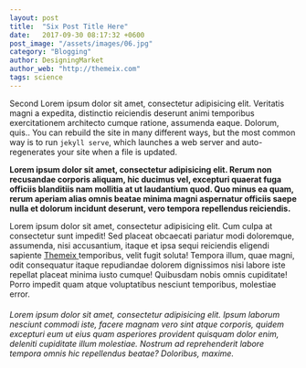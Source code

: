 ```yaml
---
layout: post
title:  "Six Post Title Here"
date:   2017-09-30 08:17:32 +0600
post_image: "/assets/images/06.jpg"
category: "Blogging"
author: DesigningMarket
author_web: "http://themeix.com"
tags: science
---
```

Second  Lorem ipsum dolor sit amet, consectetur adipisicing elit. Veritatis magni a expedita, distinctio reiciendis deserunt animi temporibus exercitationem architecto cumque ratione, assumenda eaque. Dolorum, quis.. You can rebuild the site in many different ways, but the most common way is to run `jekyll serve`, which launches a web server and auto-regenerates your site when a file is updated.

<b>Lorem ipsum dolor sit amet, consectetur adipisicing elit. Rerum non recusandae corporis aliquam, hic ducimus vel, excepturi quaerat fuga officiis blanditiis nam mollitia at ut laudantium quod. Quo minus ea quam, rerum aperiam alias omnis beatae minima magni aspernatur officiis saepe nulla et dolorum incidunt deserunt, vero tempora repellendus reiciendis.</b>

<p>Lorem ipsum dolor sit amet, consectetur adipisicing elit. Cum culpa at consectetur sunt impedit! Sed placeat obcaecati pariatur modi doloremque, assumenda, nisi accusantium, itaque et ipsa sequi reiciendis eligendi sapiente <a href="themeix">Themeix </a> temporibus, velit fugit soluta! Tempora illum, quae magni, odit consequatur itaque repudiandae dolorem dignissimos nisi labore iste repellat placeat minima iusto cumque! Quibusdam nobis omnis cupiditate! Porro impedit quam atque voluptatibus nesciunt temporibus, molestiae error.</p>

<h6>Lorem ipsum dolor sit amet, consectetur adipisicing elit. Ipsum laborum nesciunt commodi iste, facere magnam vero sint atque corporis, quidem excepturi eum ut eius quam asperiores provident quisquam dolor enim, deleniti cupiditate illum molestiae. Nostrum ad reprehenderit labore tempora omnis hic repellendus beatae? Doloribus, maxime.</h6>
